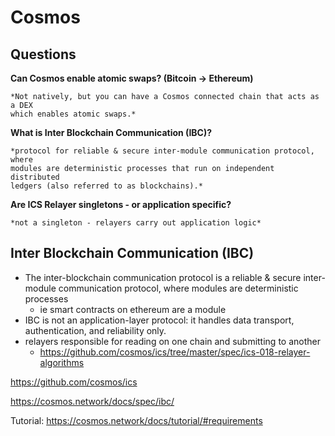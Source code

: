 # Cosmos

## Questions
**Can Cosmos enable atomic swaps? (Bitcoin -> Ethereum)**

    *Not natively, but you can have a Cosmos connected chain that acts as a DEX
    which enables atomic swaps.*

**What is Inter Blockchain Communication (IBC)?**

    *protocol for reliable & secure inter-module communication protocol, where
    modules are deterministic processes that run on independent distributed
    ledgers (also referred to as blockchains).*

**Are ICS Relayer singletons - or application specific?**

    *not a singleton - relayers carry out application logic*

## Inter Blockchain Communication (IBC)
* The inter-blockchain communication protocol is a reliable & secure
inter-module communication protocol, where modules are deterministic processes
  * ie smart contracts on ethereum are a module
* IBC is not an application-layer protocol: it handles data transport,
  authentication, and reliability only.
* relayers responsible for reading on one chain and submitting to another
  * https://github.com/cosmos/ics/tree/master/spec/ics-018-relayer-algorithms

https://github.com/cosmos/ics

https://cosmos.network/docs/spec/ibc/

Tutorial:
https://cosmos.network/docs/tutorial/#requirements

